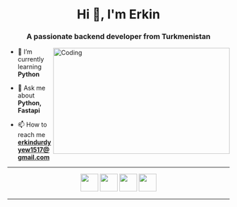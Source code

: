 <h1 align="center">Hi 👋, I'm Erkin</h1>
<h3 align="center">A passionate backend developer from Turkmenistan</h3>
<img align="right" alt="Coding" height="240" width="400" src="https://cdn.dribbble.com/users/1162077/screenshots/3848914/programmer.gif">

- 🌱 I’m currently learning **Python**

- 💬 Ask me about **Python, Fastapi**

- 📫 How to reach me **erkindurdyyew1517@gmail.com**



<hr/> 
 <p align='center'>
  <img width="40"   src="https://media1.giphy.com/media/du3J3cXyzhj75IOgvA/giphy.gif?cid=ecf05e47606xz337xsmht436z15o6q5lfdqfmid86fp0j5qc&rid=giphy.gif">
    <img width="40"   src="https://media.giphy.com/media/KAq5w47R9rmTuvWOWa/giphy.gif">
    <img width="40"   src="https://media2.giphy.com/media/SS8CV2rQdlYNLtBCiF/giphy.gif">
    <img width="40"   src="https://media.giphy.com/media/26n7b7PjSOZJwVCmY/giphy.gif">
</p>
<hr/> 

